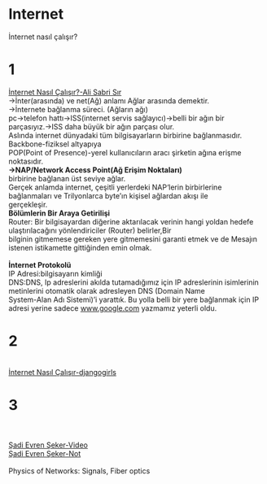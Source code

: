 # Internet
İnternet nasıl çalışır?
<br/><h1>1</h1>
<a href="https://medium.com/bili%C5%9Fim-hareketi/i%CC%87nternet-nas%C4%B1l-%C3%A7al%C4%B1%C5%9F%C4%B1r-96f9d52d7724">İnternet Nasıl Çalışır?-Ali Sabri Sır</a>
<br/>->İnter(arasında) ve net(Ağ) anlamı Ağlar arasında demektir.
<br/>->İnternete bağlanma süreci. (Ağların ağı)
<br/>  pc->telefon hattı->ISS(internet servis sağlayıcı)->belli bir ağın bir parçasıyız.->ISS daha büyük bir ağın parçası olur.
<br/>  Aslında internet dünyadaki tüm bilgisayarların birbirine bağlanmasıdır.
<br/>  Backbone-fiziksel altyapıya
<br/>  POP(Point of Presence)-yerel kullanıcıların aracı şirketin ağına erişme noktasıdır.
<br/> <b>->NAP/Network Access Point(Ağ Erişim Noktaları)</b>
<br/> birbirine bağlanan üst seviye ağlar.
<br/> Gerçek anlamda internet, çeşitli yerlerdeki NAP‘lerin birbirlerine bağlanmaları ve Trilyonlarca byte’ın kişisel ağlardan akışı ile <br/>gerçekleşir.
<br/><b>Bölümlerin Bir Araya Getirilişi</b>
<br/>Router: Bir bilgisayardan diğerine aktarılacak verinin hangi yoldan hedefe ulaştırılacağını yönlendiriciler (Router) belirler,Bir <br/>bilginin gitmemese gereken yere gitmemesini garanti etmek ve de Mesajın istenen istikamette gittiğinden emin olmak.
<br/>
<br/><b>İnternet Protokolü</b>
<br/>IP Adresi:bilgisayarın kimliği
<br/>DNS:DNS, Ip adreslerini akılda tutamadığımız için IP adreslerinin isimlerinin metinlerini otomatik olarak adresleyen DNS (Domain Name <br/>System-Alan Adı Sistemi)’i yarattık. Bu yolla belli bir yere bağlanmak için IP adresi yerine sadece www.google.com yazmamız yeterli oldu.
<br/><h1>2</h1>
<br/><a href="https://tutorial.djangogirls.org/tr/how_the_internet_works/">İnternet Nasıl Çalışır-djangogirls</a> 
<br/><h1>3</h1>
<br/>
<br/><a href="https://www.youtube.com/watch?v=jVsUOiBzu7o&list=PLh9ECzBB8tJMKXMd8ovXR8TmQeaVtz5-l">Şadi Evren Şeker-Video</a>
<br/><a href="http://sadievrenseker.com/wp/?page_id=1179">Şadi Evren Şeker-Not</a>
<br/>
<br/>Physics of Networks: Signals, Fiber optics
